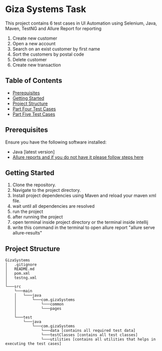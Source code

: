 # Giza Systems Task

This project contains 6 test cases in UI Automation using Selenium, Java, Maven, TestNG and Allure Report for reporting
1. Create new customer
2. Open a new account
3. Search on an exist customer by first name
4. Sort the customers by postal code
5. Delete customer
6. Create new transaction

## Table of Contents

- [Prerequisites](#prerequisites)
- [Getting Started](#getting-started)
- [Project Structure](#project-structure)
- [Part Four Test Cases](https://docs.google.com/spreadsheets/d/1ti1Yi7_q0PqHT8BHjYSh0joAA0WFgjBDzJPr_nG1GU4/edit?usp=sharing)
- [Part Five Test Cases](https://docs.google.com/spreadsheets/d/1DnuX8p15cWeyzFIZDOai6C4oOo9kkHL1Ac4UGeuBulQ/edit?usp=sharing)


## Prerequisites

Ensure you have the following software installed:

- Java [latest version]
- [Allure reports and if you do not have it please follow steps here](https://allurereport.org/docs/gettingstarted-installation/)

## Getting Started

1. Clone the repository.
2. Navigate to the project directory.
3. Install project dependencies using Maven and reload your maven xml file.
4. wait until all dependencies are resolved
5. run the project
6. after running the project
7. open terminal inside project directory or the terminal inside intellij
8. write this command in the terminal to open allure report "allure serve allure-results"

## Project Structure

```plaintext
GizaSystems
│   .gitignore
│   README.md
│   pom.xml
│   testng.xml
│
└───src
    └───main
    │   └───java
    │       └───com.gizaSystems
    │           └───common
    │           └───pages
    │
    └───test
        └───java
            └───com.gizaSystems
                └───data [contains all required test data]
                └───testClasses [contains all test classes]
                └───utilities [contains all utilities that helps in executing the test cases]
